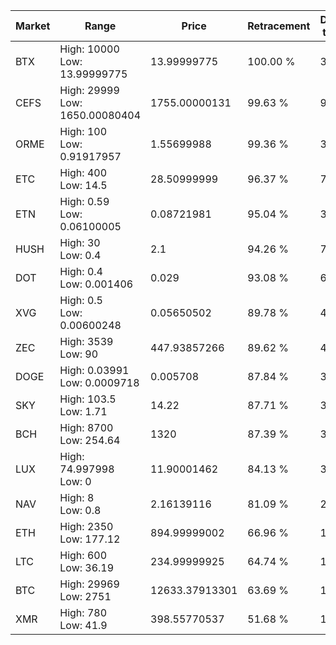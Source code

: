 | Market | Range | Price| Retracement | Doubles to 50% |
| --- | --- | --- | --- | --- |
| BTX | High: 10000<br />Low: 13.99999775 | 13.99999775 | 100.00 % | 357.64 |
| CEFS | High: 29999<br />Low: 1650.00080404 | 1755.00000131 | 99.63 % | 9.02 |
| ORME | High: 100<br />Low: 0.91917957 | 1.55699988 | 99.36 % | 32.41 |
| ETC | High: 400<br />Low: 14.5 | 28.50999999 | 96.37 % | 7.27 |
| ETN | High: 0.59<br />Low: 0.06100005 | 0.08721981 | 95.04 % | 3.73 |
| HUSH | High: 30<br />Low: 0.4 | 2.1 | 94.26 % | 7.24 |
| DOT | High: 0.4<br />Low: 0.001406 | 0.029 | 93.08 % | 6.92 |
| XVG | High: 0.5<br />Low: 0.00600248 | 0.05650502 | 89.78 % | 4.48 |
| ZEC | High: 3539<br />Low: 90 | 447.93857266 | 89.62 % | 4.05 |
| DOGE | High: 0.03991<br />Low: 0.0009718 | 0.005708 | 87.84 % | 3.58 |
| SKY | High: 103.5<br />Low: 1.71 | 14.22 | 87.71 % | 3.70 |
| BCH | High: 8700<br />Low: 254.64 | 1320 | 87.39 % | 3.39 |
| LUX | High: 74.997998<br />Low: 0 | 11.90001462 | 84.13 % | 3.15 |
| NAV | High: 8<br />Low: 0.8 | 2.16139116 | 81.09 % | 2.04 |
| ETH | High: 2350<br />Low: 177.12 | 894.99999002 | 66.96 % | 1.41 |
| LTC | High: 600<br />Low: 36.19 | 234.99999925 | 64.74 % | 1.35 |
| BTC | High: 29969<br />Low: 2751 | 12633.37913301 | 63.69 % | 1.29 |
| XMR | High: 780<br />Low: 41.9 | 398.55770537 | 51.68 % | 1.03 |
